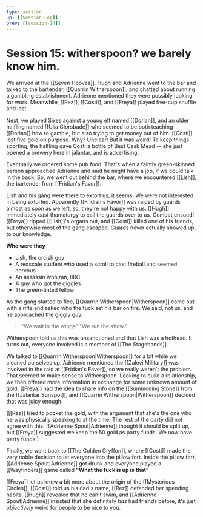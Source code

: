 ```yaml
---
type: session
up: [[Session Log]]
prev: [[session-14]]
---
```


# Session 15: witherspoon? we barely know him. 


We arrived at the [[Seven Hooves]]. Hugh and Adrienne went to the bar and talked to the bartender, [[Quarrin Witherspoon]], and chatted about running a gambling establishment. Adrienne mentioned they were possibly looking for work. Meanwhile, [[Rez]],  [[Costi]], and [[Freya]] played five-cup shuffle and lost.

Next, we played Sixes against a young elf named [[Dorian]], and an older halfling named [[Ulia Glorsbade]] who seemed to be both teaching [[Dorian]] how to gamble, but also trying to get money out of him. [[Costi]] lost five gold on purpose. Why? Unclear! But it was weird! To keep things sporting, the halfling gave Costi a bottle of Best Cask Mead -- she just opened a brewery here in jalantar, and is advertising. 

Eventually we ordered some pub food. That's when a faintly green-skinned person approached Adrienne and said he might have a job, if we could talk in the back. So, we went out behind the bar, where we encountered [[Lish]], the bartender from [[Fridian's Favor]].

Lish and his gang were there to extort us, it seems.  We were not interested in being extorted. Apparently [[Fridian's Favor]] was raided by guards almost as soon as we left, so, they're not happy with us. [[Hugh]] immediately cast thamaturgy to call the guards over to us. Combat ensued! [[Freya]] ripped [[Lish]]'s organs out, and [[Costi]] killed one of his friends, but otherwise most of the gang escaped. Guards never actually showed up, to our knowledge.

**Who were they**

- Lish, the orcish guy 
- A redscale student who used a scroll to cast fireball and seemed nervous
- An assassin who ran, IIRC
- A guy who got the giggles
- The green-tinted fellow

As the gang started to flee, [[Quarrin Witherspoon|Witherspoon]] came out with a rifle and asked who the fuck set his bar on fire. We said, not us, and he approached the giggly guy.

> "We wait in the wings" 
> "We run the show."

Witherspoon told us this was unsanctioned and that Lish was a hothead. It turns out, everyone involved is a member of [[The Stagehands]]. 

We talked to [[Quarrin Witherspoon|Witherspoon]] for a bit while we cleaned ourselves up. Adrienne mentioned the [[Zalevi Military]] was involved in the raid at [[Fridian's Favor]], so we really weren't the problem. That seemed to make sense to Witherspoon. Looking to build a relationship, we then offered more information in exchange for some unknown amount of gold. [[Freya]] had the idea to share info on the [[Summoning Stone]] from the [[Jalantar Sunspot]], and [[Quarrin Witherspoon|Witherspoon]] decided that was juicy enough. 

([[Rez]] tried to pocket the gold, with the argument that she's the one who he was physically speaking to at the time. The rest of the party did not agree with this. [[Adrienne Spout|Adrienne]] thought it should be split up, but [[Freya]] suggested we keep the 50 gold as party funds. We now have party funds!)

Finally, we went back to [[The Golden Gryffon]], where [[Costi]] made the very noble decision to let everyone into the pillow fort. Inside the pillow fort, [[Adrienne Spout|Adrienne]] got drunk and everyone played a [[Wayfinders]] game called **"What the fuck is up is that"**

[[Freya]] let us know a bit more about the origin of the [[Mysterious Circles]], [[Costi]] told us his dad's name, [[Rez]] defended her spending habits, [[Hugh]] revealed that he can't swim, and [[Adrienne Spout|Adrienne]] insisted that she definitely *has* had friends before, it's just *objectively* weird for people to be nice to you.
